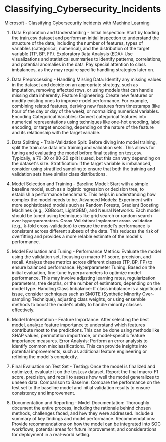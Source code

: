 # Classifying_Cybersecurity_Incidents
Microsoft - Classifying Cybersecurity Incidents with Machine Learning

1. Data Exploration and Understanding - 
  Initial Inspection: Start by loading the train.csv dataset and perform an initial inspection to understand the structure of the data, including the number of features, types of variables (categorical, numerical), and the distribution of the target variable (TP, BP, FP).
  Exploratory Data Analysis (EDA): Use visualizations and statistical summaries to identify patterns, correlations, and potential anomalies in the data. Pay special attention to class imbalances, as they may require specific handling strategies later on.

2. Data Preprocessing - 
  Handling Missing Data: Identify any missing values in the dataset and decide on an appropriate strategy, such as imputation, removing affected rows, or using models that can handle missing data inherently.
  Feature Engineering: Create new features or modify existing ones to improve model performance. For example, combining related features, deriving new features from timestamps (like hour of the day or day of the week), or normalizing numerical variables.
  Encoding Categorical Variables: Convert categorical features into numerical representations using techniques like one-hot encoding, label encoding, or target encoding, depending on the nature of the feature and its relationship with the target variable.
  
3. Data Splitting - 
  Train-Validation Split: Before diving into model training, split the train.csv data into training and validation sets. This allows for tuning and evaluating the model before final testing on test.csv. Typically, a 70-30 or 80-20 split is used, but this can vary depending on the dataset's size.
  Stratification: If the target variable is imbalanced, consider using stratified sampling to ensure that both the training and validation sets have similar class distributions.

4. Model Selection and Training - 
  Baseline Model: Start with a simple baseline model, such as a logistic regression or decision tree, to establish a performance benchmark. This helps in understanding how complex the model needs to be.
  Advanced Models: Experiment with more sophisticated models such as Random Forests, Gradient Boosting Machines (e.g., XGBoost, LightGBM), and Neural Networks. Each model should be tuned using techniques like grid search or random search over hyperparameters.
  Cross-Validation: Implement cross-validation (e.g., k-fold cross-validation) to ensure the model's performance is consistent across different subsets of the data. This reduces the risk of overfitting and provides a more reliable estimate of the model's performance.

5. Model Evaluation and Tuning - 
  Performance Metrics: Evaluate the model using the validation set, focusing on macro-F1 score, precision, and recall. Analyze these metrics across different classes (TP, BP, FP) to ensure balanced performance.
  Hyperparameter Tuning: Based on the initial evaluation, fine-tune hyperparameters to optimize model performance. This may involve adjusting learning rates, regularization parameters, tree depths, or the number of estimators, depending on the model type.
  Handling Class Imbalance: If class imbalance is a significant issue, consider techniques such as SMOTE (Synthetic Minority Over-sampling Technique), adjusting class weights, or using ensemble methods to boost the model's ability to handle minority classes effectively.

6. Model Interpretation - 
  Feature Importance: After selecting the best model, analyze feature importance to understand which features contribute most to the predictions. This can be done using methods like SHAP values, permutation importance, or model-specific feature importance measures.
  Error Analysis: Perform an error analysis to identify common misclassifications. This can provide insights into potential improvements, such as additional feature engineering or refining the model's complexity.

7. Final Evaluation on Test Set - 
  Testing: Once the model is finalized and optimized, evaluate it on the test.csv dataset. Report the final macro-F1 score, precision, and recall to assess how well the model generalizes to unseen data.
  Comparison to Baseline: Compare the performance on the test set to the baseline model and initial validation results to ensure consistency and improvement.

8. Documentation and Reporting - 
  Model Documentation: Thoroughly document the entire process, including the rationale behind chosen methods, challenges faced, and how they were addressed. Include a summary of key findings and model performance.
  Recommendations: Provide recommendations on how the model can be integrated into SOC workflows, potential areas for future improvement, and considerations for deployment in a real-world setting.
